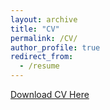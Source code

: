 ```yaml
---
layout: archive
title: "CV"
permalink: /CV/
author_profile: true
redirect_from:
  - /resume
---
```


[Download CV Here](http://yulmanperez.github.io/files/paper1.pdf)
